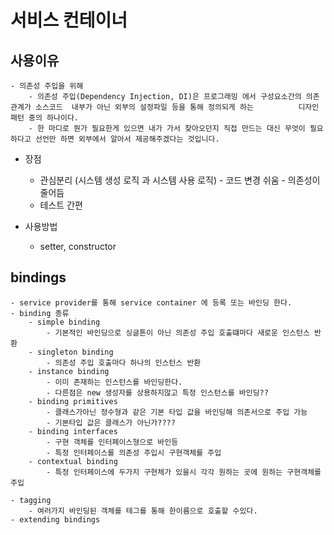 # 서비스 컨테이너
## 사용이유
    - 의존성 주입을 위해
        - 의존성 주입(Dependency Injection, DI)은 프로그래밍 에서 구성요소간의 의존   관계가 소스코드  내부가 아닌 외부의 설정파일 등을 통해 정의되게 하는          디자인 패턴 중의 하나이다.
        - 한 마디로 뭔가 필요한게 있으면 내가 가서 찾아오던지 직접 만드는 대신 무엇이 필요하다고 선언만 하면 외부에서 알아서 제공해주겠다는 것입니다.
 - 장점
     - 관심분리 (시스템 생성 로직 과 시스템 사용 로직)
                - 코드 변경 쉬움 
                - 의존성이 줄어듬 
     - 테스트 간편
                

 - 사용방법
    - setter, constructor       
 ## bindings
    - service provider를 통해 service container 에 등록 또는 바인딩 한다.
    - binding 종류   
        - simple binding
            - 기본적인 바인딩으로 싱글톤이 아닌 의존성 주입 호출떄마다 새로운 인스턴스 반환
        - singleton binding
            - 의존성 주입 호출마다 하나의 인스턴스 반환
        - instance binding
            - 이미 존재하는 인스턴스를 바인딩한다.
            - 다른점은 new 생성자를 상용하지않고 특정 인스턴스를 바인딩??
        - binding primitives
            - 클래스가아닌 정수형과 같은 기본 타입 값을 바인딩해 의존서으로 주입 가능
            - 기본타입 값은 클래스가 아닌가????            
        - binding interfaces
            - 구현 객체를 인터페이스형으로 바인등
            - 특정 인터페이스를 의존성 주입시 구현객체를 주입
        - contextual binding
            - 특정 인터페이스에 두가지 구현체가 있을시 각각 원하는 곳에 원하는 구현객체를 주입

    - tagging
        - 여러가지 바인딩된 객체를 테그를 통해 한이름으로 호출할 수있다.
    - extending bindings    
